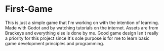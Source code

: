 # First-Game
This is just a simple game that I'm working on with the intention of learning. Made with Godot and by watching tutorials on the internet. Assets are from Brackeys and everything else is done by me. Good game design Isn't really a priority for this project since It's sole purpose is for me to learn basic game development principles and programming.
